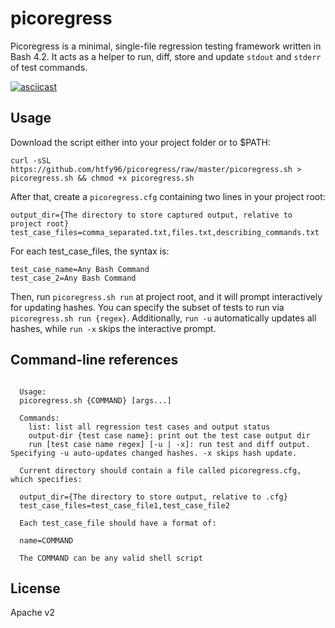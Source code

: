# picoregress

Picoregress is a minimal, single-file regression testing framework written in Bash 4.2. It acts as a helper to run, diff, store and update `stdout` and `stderr` of test commands.

[![asciicast](https://asciinema.org/a/593089.svg)](https://asciinema.org/a/593089)

## Usage

Download the script either into your project folder or to $PATH:

```
curl -sSL https://github.com/htfy96/picoregress/raw/master/picoregress.sh > picoregress.sh && chmod +x picoregress.sh
```

After that, create a `picoregress.cfg` containing two lines in your project root:

```
output_dir={The directory to store captured output, relative to project root}
test_case_files=comma_separated.txt,files.txt,describing_commands.txt
```

For each test_case_files, the syntax is:

```
test_case_name=Any Bash Command
test_case_2=Any Bash Command
```


Then, run `picoregress.sh run` at project root, and it will prompt interactively for updating hashes. You can specify the subset of tests to run via `picoregress.sh run {regex}`. Additionally, `run -u` automatically updates all hashes, while `run -x` skips the interactive prompt.

## Command-line references

```

  Usage:
  picoregress.sh {COMMAND} [args...]

  Commands:
    list: list all regression test cases and output status
    output-dir {test case name}: print out the test case output dir
    run [test case name regex] [-u | -x]: run test and diff output. Specifying -u auto-updates changed hashes. -x skips hash update.

  Current directory should contain a file called picoregress.cfg, which specifies:

  output_dir={The directory to store output, relative to .cfg}
  test_case_files=test_case_file1,test_case_file2

  Each test_case_file should have a format of:

  name=COMMAND

  The COMMAND can be any valid shell script
```

## License
Apache v2
